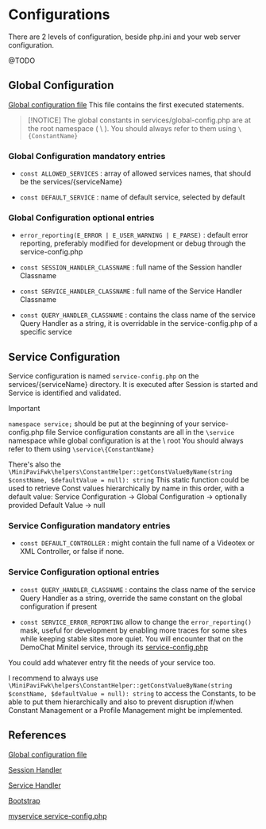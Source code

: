 # Configurations

There are 2 levels of configuration, beside php.ini and your web server configuration.

@TODO

## Global Configuration
[Global configuration file](../../services/global-config.php)
This file contains the first executed statements.


> [!NOTICE]
> The global constants in services/global-config.php are at the root namespace ( \\ ).
> You should always refer to them using `\{ConstantName}`


### Global Configuration mandatory entries

- `const ALLOWED_SERVICES` : array of allowed services names, that should be the services/{serviceName}

- `const DEFAULT_SERVICE` : name of default service, selected by default


### Global Configuration optional entries

- `error_reporting(E_ERROR | E_USER_WARNING | E_PARSE)` : default error reporting, preferably modified for development or debug through the service-config.php

- `const SESSION_HANDLER_CLASSNAME` : full name of the Session handler Classname

- `const SERVICE_HANDLER_CLASSNAME` : full name of the Service Handler Classname

- `const QUERY_HANDLER_CLASSNAME` : contains the class name of the service Query Handler as a string, it is overridable in the service-config.php of a specific service


## Service Configuration
Service configuration is named `service-config.php` on the services/{serviceName} directory.
It is executed after Session is started and Service is identified and validated.


> [!IMPORTANT]
> `namespace service;` should be put at the beginning of your service-config.php file
> Service configuration constants are all in the `\service` namespace while global configuration is at the \\ root
> You should always refer to them using `\service\{ConstantName}`
>
> There's also the `\MiniPaviFwk\helpers\ConstantHelper::getConstValueByName(string $constName, $defaultValue = null): string`
> This static function could be used to retrieve Const values hierarchically by name in this order, with a default value:
> Service Configuration -> Global Configuration -> optionally provided Default Value -> null


### Service Configuration mandatory entries

- `const DEFAULT_CONTROLLER` : might contain the full name of a Videotex or XML Controller, or false if none.


### Service Configuration optional entries

- `const QUERY_HANDLER_CLASSNAME` : contains the class name of the service Query Handler as a string, override the same constant on the global configuration if present


- `const SERVICE_ERROR_REPORTING` allow to change the `error_reporting()` mask, useful for development by enabling more traces for some sites while keeping stable sites more quiet.
You will encounter that on the DemoChat Minitel service, through its [service-config.php](../../services/demochat/service-config.php)

You could add whatever entry fit the needs of your service too.

I recommend to always use `\MiniPaviFwk\helpers\ConstantHelper::getConstValueByName(string $constName, $defaultValue = null): string` to access the Constants, to be able to put them hierarchically and also to prevent disruption if/when Constant Management or a Profile Management might be implemented.


## References
[Global configuration file](../../services/global-config.php)

[Session Handler](./Session-handler.md)

[Service Handler](./Service-handler.md)

[Bootstrap](./Bootstrap.md)

[myservice service-config.php](../../services/myservice/service-config.php)
